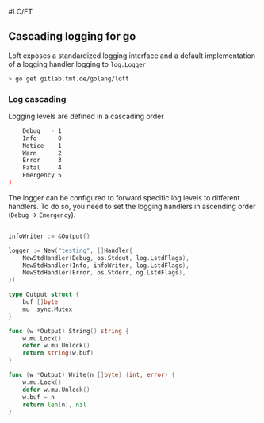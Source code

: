 #LO/FT
## Cascading logging for go

Loft exposes a standardized logging interface and a default implementation of a logging handler logging to `log.Logger` 


```bash
> go get gitlab.tmt.de/golang/loft
```

### Log cascading
Logging levels are defined in a cascading order

```sh
	Debug   - 1
	Info      0
	Notice    1
	Warn      2
	Error     3
	Fatal     4
	Emergency 5
)
```

The logger can be configured to forward specific log levels to different handlers. To do so, you need to set the logging handlers in ascending order (`Debug` -> `Emergency`).

```go

infoWriter := &Output{}

logger := New("testing", []Handler{
    NewStdHandler(Debug, os.Stdout, log.LstdFlags),
    NewStdHandler(Info, infoWriter, log.LstdFlags),
    NewStdHandler(Error, os.Stderr, og.LstdFlags),
})

type Output struct {
	buf []byte
	mu  sync.Mutex
}

func (w *Output) String() string {
	w.mu.Lock()
	defer w.mu.Unlock()
	return string(w.buf)
}

func (w *Output) Write(n []byte) (int, error) {
	w.mu.Lock()
	defer w.mu.Unlock()
	w.buf = n
	return len(n), nil
}
```
